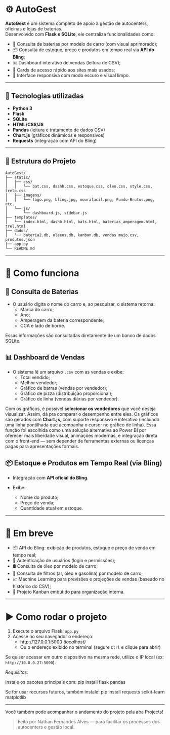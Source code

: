 # ⚙️ AutoGest

**AutoGest** é um sistema completo de apoio à gestão de autocenters, oficinas e lojas de baterias.  
Desenvolvido com **Flask e SQLite**, ele centraliza funcionalidades como:

- 🔋 Consulta de baterias por modelo de carro (com visual aprimorado);
- 📦 Consulta de estoque, preço e produtos em tempo real via **API do Bling**;
- 📊 Dashboard interativo de vendas (leitura de CSV);
- 🧱 Cards de acesso rápido aos sites mais usados;
- 🌙 Interface responsiva com modo escuro e visual limpo.

---

## 🔧 Tecnologias utilizadas

- **Python 3**
- **Flask**
- **SQLite**
- **HTML/CSS/JS**
- **Pandas** (leitura e tratamento de dados CSV)
- **Chart.js** (gráficos dinâmicos e responsivos)
- **Requests** (integração com API do Bling)

---

## 📁 Estrutura do Projeto

```plaintext
AutoGest/
├── static/
│   ├── css/
│   │   └── bat.css, dashh.css, estoque.css, oleo.css, style.css, trelo.css
│   ├── imagens/
│   │   └── logo.png, bling.jpg, mourafacil.png, Fundo-Brutus.png, etc.
│   └── js/
│       └── dashboard.js, sidebar.js
├── templates/
│   └── index.html, dashb.html, bats.html, baterias_amperagem.html, trel.html
├── dados/
│   └── bateria2.db, oleeos.db, kanban.db, vendas maio.csv, produtos.json
├── app.py
└── README.md
```
---
# 🧠 Como funciona
## 🔋 Consulta de Baterias

- O usuário digita o nome do carro e, ao pesquisar, o sistema retorna:
  - Marca do carro;
  - Ano;
  - Amperagem da bateria correspondente;
  - CCA e lado de borne.

Essas informações são consultadas diretamente de um banco de dados SQLite.

## 📊 Dashboard de Vendas

- O sistema lê um arquivo `.csv` com as vendas e exibe:
  - Total vendido;
  - Melhor vendedor;
  - Gráfico de barras (vendas por vendedor);
  - Gráfico de pizza (distribuição proporcional);
  - Gráfico de linha (vendas diárias por vendedor).

Com os gráficos, é possível **selecionar os vendedores** que você deseja visualizar. Assim, dá pra comparar o desempenho entre eles.
Os gráficos são gerados com **Chart.js**, com suporte responsivo e interativo (incluindo uma linha pontilhada que acompanha o cursor no gráfico de linha).
Essa função foi escolhida como uma solução alternativa ao Power BI por oferecer mais liberdade visual, animações modernas, e integração direta com o front-end — sem depender de ferramentas externas ou licenças pagas para apresentações formais.

## 📦 Estoque e Produtos em Tempo Real (via Bling)

- Integração com **API oficial do Bling**.

- Exibe:
  - Nome do produto;
  - Preço de venda;
  - Quantidade atual em estoque.

---
# **🚀 Em breve**

- 📦 API do Bling: exibição de produtos, estoque e preço de venda em tempo real;
- 🔐 Autenticação de usuários (login e permissões);
- 🛢 Consulta de óleo por modelo de carro;
- 🧰 Consulta de filtros (ar, óleo e gasolina) por modelo de carro;
- 📈 Machine Learning para previsões e projeções de vendas (baseado no histórico do CSV);
- 📌 Projeto Kanban embutido para organização interna.

---
# ▶️ Como rodar o projeto

1. Execute o arquivo Flask: `app.py`
2. Acesse no seu navegador o endereço:
   - http://127.0.0.1:5000 *(localhost)*
   - Ou o endereço exibido no terminal (segure `Ctrl` e clique para abrir)

Se quiser acessar em outro dispositivo na mesma rede, utilize o IP local (ex: `http://10.0.0.27:5000`).

*Requisitos:*

Instale os pacotes principais com:
pip install flask pandas

Se for usar recursos futuros, também instale:
pip install requests scikit-learn matplotlib

---
Você também pode acompanhar o andamento do projeto pela aba Projects!

> Feito por Nathan Fernandes Alves — para facilitar os processos dos autocenters e gestão local.

